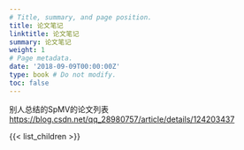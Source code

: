 ```yaml
---
# Title, summary, and page position.
title: 论文笔记
linktitle: 论文笔记
summary: 论文笔记
weight: 1
# Page metadata.
date: '2018-09-09T00:00:00Z'
type: book # Do not modify.
toc: false
---
```


别人总结的SpMV的论文列表
https://blog.csdn.net/qq_28980757/article/details/124203437

{{< list_children >}}
